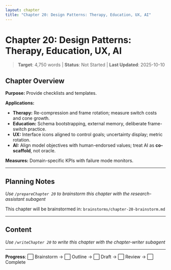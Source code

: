 ```yaml
---
layout: chapter
title: "Chapter 20: Design Patterns: Therapy, Education, UX, AI"
---
```


# Chapter 20: Design Patterns: Therapy, Education, UX, AI

> **Target**: 4,750 words | **Status**: Not Started | **Last Updated**: 2025-10-10

## Chapter Overview

**Purpose:** Provide checklists and templates.

**Applications:**
- **Therapy:** Re-compression and frame rotation; measure switch costs and cone growth.
- **Education:** Schema bootstrapping, external memory, deliberate frame-switch practice.
- **UX:** Interface icons aligned to control goals; uncertainty display; metric rotation.
- **AI:** Align model objectives with human-endorsed values; treat AI as **co-scaffold**, not oracle.

**Measures:** Domain-specific KPIs with failure mode monitors.

---

## Planning Notes

*Use `/prepareChapter 20` to brainstorm this chapter with the research-assistant subagent*

This chapter will be brainstormed in: `brainstorms/chapter-20-brainstorm.md`

---

## Content

*Use `/writeChapter 20` to write this chapter with the chapter-writer subagent*

---

**Progress**: ⬜ Brainstorm → ⬜ Outline → ⬜ Draft → ⬜ Review → ⬜ Complete

<script src="https://hypothes.is/embed.js" async></script>
